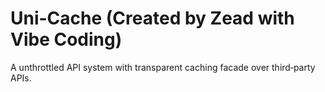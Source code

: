 # Uni-Cache (Created by Zead with Vibe Coding)

A unthrottled API system with transparent caching facade over third‑party APIs.
